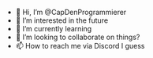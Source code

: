 - 👋 Hi, I’m @CapDenProgrammierer
- 👀 I’m interested in the future
- 🌱 I’m currently learning
- 💞️ I’m looking to collaborate on things?
- 📫 How to reach me via Discord I guess

<!---
CapDenProgrammierer/CapDenProgrammierer is a ✨ special ✨ repository because its `README.md` (this file) appears on your GitHub profile.
You can click the Preview link to take a look at your changes.
--->
